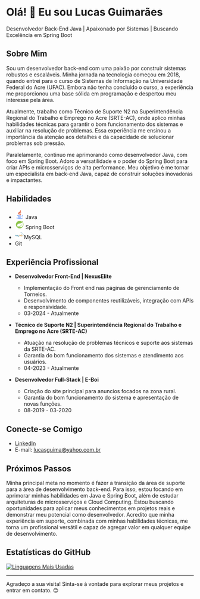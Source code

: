 # Olá! 👋 Eu sou Lucas Guimarães

Desenvolvedor Back-End Java | Apaixonado por Sistemas | Buscando Excelência em Spring Boot

## Sobre Mim

Sou um desenvolvedor back-end com uma paixão por construir sistemas robustos e escaláveis. Minha jornada na tecnologia começou em 2018, quando entrei para o curso de Sistemas de Informação na Universidade Federal do Acre (UFAC). Embora não tenha concluído o curso, a experiência me proporcionou uma base sólida em programação e despertou meu interesse pela área.

Atualmente, trabalho como Técnico de Suporte N2 na Superintendência Regional do Trabalho e Emprego no Acre (SRTE-AC), onde aplico minhas habilidades técnicas para garantir o bom funcionamento dos sistemas e auxiliar na resolução de problemas. Essa experiência me ensinou a importância da atenção aos detalhes e da capacidade de solucionar problemas sob pressão.

Paralelamente, continuo me aprimorando como desenvolvedor Java, com foco em Spring Boot. Adoro a versatilidade e o poder do Spring Boot para criar APIs e microsserviços de alta performance. Meu objetivo é me tornar um especialista em back-end Java, capaz de construir soluções inovadoras e impactantes.

## Habilidades

*   <img src="assets/java.png" width="24" height="24"> Java
*   <img src="assets/spring.png" width="24" height="24"> Spring Boot
*   <img src="assets/mysql.png" width="24" height="24">MySQL
*   Git


## Experiência Profissional
*   **Desenvolvedor Front-End | NexusElite**
    *   Implementação do Front end nas páginas de gerenciamento de Torneios.
    *   Desenvolvimento de componentes reutilizáveis, integração com APIs e responsividade.
    *   03-2024 - Atualmente

*   **Técnico de Suporte N2 | Superintendência Regional do Trabalho e Emprego no Acre (SRTE-AC)**
    *   Atuação na resolução de problemas técnicos e suporte aos sistemas da SRTE-AC.
    *   Garantia do bom funcionamento dos sistemas e atendimento aos usuários.
    *   04-2023 - Atualmente

*   **Desenvolvedor Full-Stack | E-Boi**
    *   Criação do site principal para anuncios focados na zona rural.
    *   Garantia do bom funcionamento do sistema e apresentação de novas funções.
    *   08-2019 - 03-2020

## Conecte-se Comigo

*   [LinkedIn](https://www.linkedin.com/in/lucas-santos-guimar%C3%A3es-3a086b2a4/)
*   E-mail: lucasguima@yahoo.com.br

## Próximos Passos

Minha principal meta no momento é fazer a transição da área de suporte para a área de desenvolvimento back-end. Para isso, estou focando em aprimorar minhas habilidades em Java e Spring Boot, além de estudar arquiteturas de microsserviços e Cloud Computing. Estou buscando oportunidades para aplicar meus conhecimentos em projetos reais e demonstrar meu potencial como desenvolvedor. Acredito que minha experiência em suporte, combinada com minhas habilidades técnicas, me torna um profissional versátil e capaz de agregar valor em qualquer equipe de desenvolvimento.

## Estatísticas do GitHub

[![Linguagens Mais Usadas](https://github-readme-stats.vercel.app/api/top-langs/?username=LucSG&layout=compact&theme=radical)](https://github.com/LucSG)

---

Agradeço a sua visita! Sinta-se à vontade para explorar meus projetos e entrar em contato. 😊
